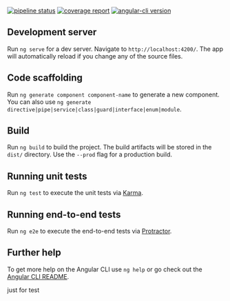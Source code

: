 [![pipeline status](https://gitlab.com/arnaudbois.pro/ba-dashboard/badges/master/pipeline.svg)](https://gitlab.com/arnaudbois.pro/ba-dashboard/commits/master)
[![coverage report](https://gitlab.com/arnaudbois.pro/ba-dashboard/badges/master/coverage.svg)](https://gitlab.com/arnaudbois.pro/ba-dashboard/commits/master)
[![angular-cli version](https://img.shields.io/badge/angular--cli-8.1.1-blue.svg)](https://img.shields.io/badge/angular--cli-8.1.1-blue.svg)

## Development server

Run `ng serve` for a dev server. Navigate to `http://localhost:4200/`. The app will automatically reload if you change any of the source files.

## Code scaffolding

Run `ng generate component component-name` to generate a new component. You can also use `ng generate directive|pipe|service|class|guard|interface|enum|module`.

## Build

Run `ng build` to build the project. The build artifacts will be stored in the `dist/` directory. Use the `--prod` flag for a production build.

## Running unit tests

Run `ng test` to execute the unit tests via [Karma](https://karma-runner.github.io).

## Running end-to-end tests

Run `ng e2e` to execute the end-to-end tests via [Protractor](http://www.protractortest.org/).

## Further help

To get more help on the Angular CLI use `ng help` or go check out the [Angular CLI README](https://github.com/angular/angular-cli/blob/master/README.md).

just for test